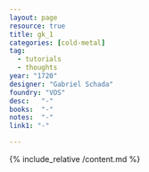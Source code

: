 ```yaml
---
layout: page
resource: true
title: gk_1
categories: [cold-metal]
tag:
  - tutorials
  - thoughts
year: "1720"
designer: "Gabriel Schada"
foundry: "VOS"
desc:   "-"
books:  "-"
notes:  "-"
link1: "-"

---
```


{% include_relative /content.md %}
